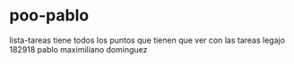 # poo-pablo
lista-tareas tiene todos los puntos que tienen que ver con las tareas
legajo 182918
pablo maximiliano dominguez
